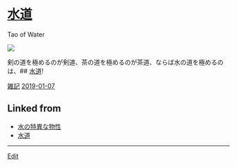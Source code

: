 # [水道](水道)

Tao of Water

![](https://i.gyazo.com/d0fc96367353dd361fa6d2799b543433.jpg)



剣の道を極めるのが剣道、茶の道を極めるのが茶道、ならば水の道を極めるのは、## [水道](水道)!

[雑記](雑記)  [2019-01-07](2019-01-07) 



## Linked from

* [水の特異な物性](水の特異な物性.md)
* [水道](水道.md)


----
[Edit](https://github.com/vitroid/vitroid.github.io/edit/master/MD/水道.md)
